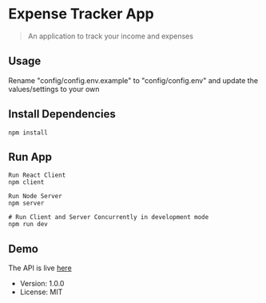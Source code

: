 # Expense Tracker App

>An application to track your income and expenses

## Usage

Rename "config/config.env.example" to "config/config.env" and update the values/settings to your own

## Install Dependencies
```
npm install
```

## Run App
```
Run React Client
npm client

Run Node Server
npm server

# Run Client and Server Concurrently in development mode
npm run dev

```

## Demo

The API is live [here](https://expense-tracker-app-07.herokuapp.com/)

- Version: 1.0.0
- License: MIT
